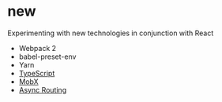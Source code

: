 # new

Experimenting with new technologies in conjunction with React

* Webpack 2
* babel-preset-env
* Yarn
* [TypeScript](https://github.com/jrwebdev/new/tree/typescript)
* [MobX](https://github.com/jrwebdev/new/tree/mobx)
* [Async Routing](https://github.com/jrwebdev/new/tree/async-routing)
